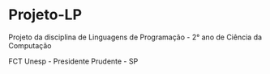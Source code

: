 # Projeto-LP
Projeto da disciplina de Linguagens de Programação - 2° ano de Ciência da Computação

FCT Unesp - Presidente Prudente - SP
